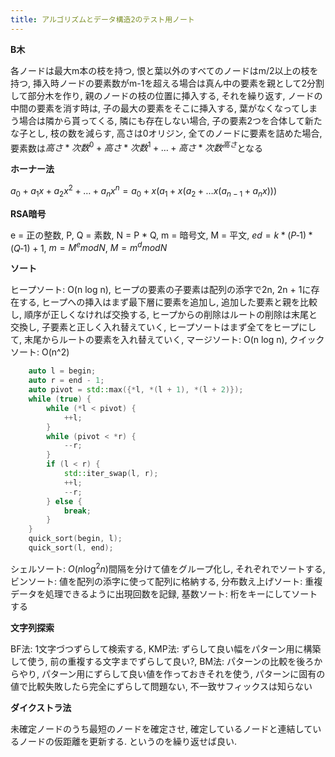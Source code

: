 ```yaml
---
title: アルゴリズムとデータ構造2のテスト用ノート
---
```


**B木**

各ノードは最大m本の枝を持つ, 恨と葉以外のすべてのノードはm/2以上の枝を持つ, 挿入時ノードの要素数がm-1を超える場合は真ん中の要素を親として2分割して部分木を作り, 親のノードの枝の位置に挿入する, それを繰り返す, ノードの中間の要素を消す時は, 子の最大の要素をそこに挿入する, 葉がなくなってしまう場合は隣から貰ってくる, 隣にも存在しない場合, 子の要素2つを合体して新たな子とし, 枝の数を減らす, 高さは0オリジン, 全てのノードに要素を詰めた場合, 要素数は$高さ*次数^0 + 高さ*次数^1 + … + 高さ*次数^{高さ}$となる

**ホーナー法**

$a_0 + a_{1}x + a_{2}x^2 + … + a_{n}x^n = a_0 + x(a_1 + x(a_2 + … x(a_{n - 1} + a_{n}x)))$

**RSA暗号**

e = 正の整数, P, Q = 素数, N = P * Q, m = 暗号文, M = 平文, $ed = k*(P‐1)*(Q‐1)+1$, $m = M^e mod N$, $M = m^d mod N$

**ソート**

ヒープソート: O(n log n), ヒープの要素の子要素は配列の添字で2n, 2n + 1に存在する, ヒープへの挿入はまず最下層に要素を追加し, 追加した要素と親を比較し, 順序が正しくなければ交換する, ヒープからの削除はルートの削除は末尾と交換し, 子要素と正しく入れ替えていく, ヒープソートはまず全てをヒープにして, 末尾からルートの要素を入れ替えていく, マージソート: O(n log n), クイックソート: O(n^2)

~~~cpp
    auto l = begin;
    auto r = end - 1;
    auto pivot = std::max({*l, *(l + 1), *(l + 2)});
    while (true) {
        while (*l < pivot) {
            ++l;
        }
        while (pivot < *r) {
            --r;
        }
        if (l < r) {
            std::iter_swap(l, r);
            ++l;
            --r;
        } else {
            break;
        }
    }
    quick_sort(begin, l);
    quick_sort(l, end);
~~~

シェルソート: $O(n \log^2 n)$間隔を分けて値をグループ化し, それぞれでソートする, ビンソート: 値を配列の添字に使って配列に格納する, 分布数え上げソート: 重複データを処理できるように出現回数を記録, 基数ソート: 桁をキーにしてソートする

**文字列探索**

BF法: 1文字づつずらして検索する, KMP法: ずらして良い幅をパターン用に構築して使う, 前の重複する文字までずらして良い?, BM法: パターンの比較を後ろからやり, パターン用にずらして良い値を作っておきそれを使う, パターンに固有の値で比較失敗したら完全にずらして問題ない, 不一致サフィックスは知らない

**ダイクストラ法**

未確定ノードのうち最短のノードを確定させ, 確定しているノードと連結しているノードの仮距離を更新する.
というのを繰り返せば良い.
